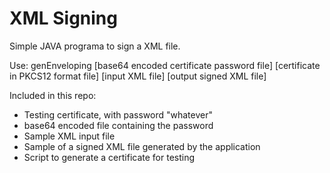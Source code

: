 XML Signing
===============

Simple JAVA programa to sign a XML file.

Use: 
genEnveloping [base64 encoded certificate password file] 
              [certificate in PKCS12 format file]
              [input XML file]
              [output signed XML file]

Included in this repo:
- Testing certificate, with password "whatever"
- base64 encoded file containing the password
- Sample XML input file
- Sample of a signed XML file generated by the application
- Script to generate a certificate for testing
